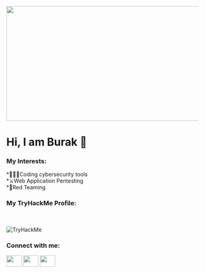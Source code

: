 <p align="center">
  <img width="800" height="300" src="https://media2.giphy.com/media/ANklhMEPlGYDRx0KD1/giphy.gif?cid=790b7611dc77520ab0eb323a16302b87b28d9af1eed4a5f7&rid=giphy.gif&ct=g">
</p>

<h1>Hi, I am Burak 👋</h1>

<h3>My Interests:</h3>
  *👨🏻‍💻Coding cybersecurity tools<br>
  *⚔️Web Application Pentesting<br>
  *🔶Red Teaming<br>
  
<h3>My TryHackMe Profile:</h3><br><br>
<img src="https://tryhackme-badges.s3.amazonaws.com/connec.png" alt="TryHackMe">

<h3 align="left">Connect with me:</h3>
<p align="left">
<a href="https://twitter.com/BurakHaseki4" target="blank"><img align="center" src="https://cdn.jsdelivr.net/npm/simple-icons@3.0.1/icons/twitter.svg" alt="" height="30" width="40" /></a>
<a href="https://www.linkedin.com/in/burak-haseki-84898b250/" target="blank"><img align="center" src="https://cdn.jsdelivr.net/npm/simple-icons@3.0.1/icons/linkedin.svg" alt="" height="30" width="40" /></a>
<a href="https://www.instagram.com/burakhaseki0/" target="blank"><img align="center" src="https://cdn.jsdelivr.net/npm/simple-icons@3.0.1/icons/instagram.svg" alt="" height="30" width="40" /></a>

